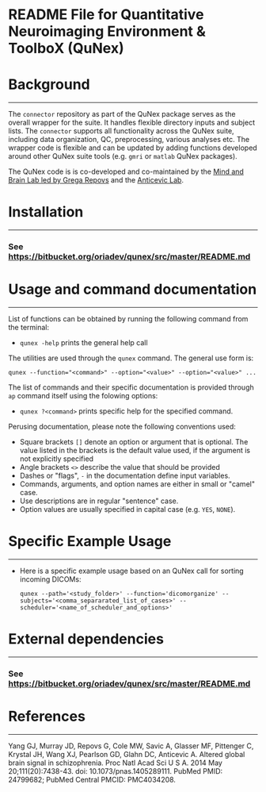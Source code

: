 # README File for Quantitative Neuroimaging Environment & ToolboX (QuNex)


Background
==========
---

The `connector` repository as part of the QuNex package serves as the overall wrapper for the suite. 
It handles flexible directory inputs and subject lists. The `connector` supports all functionality 
across the QuNex suite, including data organization, QC, preprocessing, various analyses etc. 
The wrapper code is flexible and can be updated by adding functions developed around 
other QuNex suite tools (e.g. `gmri` or `matlab` QuNex packages). 

The QuNex code is is co-developed and co-maintained by the [Mind and Brain Lab led by Grega Repovs](http://psy.ff.uni-lj.si/mblab/en) 
and the [Anticevic Lab](http://anticeviclab.yale.edu/).

Installation
===============================
---

### See https://bitbucket.org/oriadev/qunex/src/master/README.md


Usage and command documentation
===============================
---

List of functions can be obtained by running the following command from the terminal: 

* `qunex -help` prints the general help call

The utilities are used through the `qunex` command. The general use form is:

`qunex --function="<command>" --option="<value>" --option="<value>" ...`

The list of commands and their specific documentation is provided through `ap`
command itself using the folowing options:

* `qunex ?<command>` prints specific help for the specified command.

Perusing documentation, please note the following conventions used:

* Square brackets `[]` denote an option or argument that is optional. The
  value listed in the brackets is the default value used, if the argument
  is not explicitly specified
* Angle brackets `<>` describe the value that should be provided
* Dashes or "flags", `-` in the documentation define input variables.
* Commands, arguments, and option names are either in small or "camel" case.
* Use descriptions are in regular "sentence" case.
* Option values are usually specified in capital case (e.g. `YES`, `NONE`).


Specific Example Usage
===============================
---

* Here is a specific example usage based on an QuNex call for sorting incoming DICOMs:


	`qunex --path='<study_folder>' --function='dicomorganize' --subjects='<comma_separarated_list_of_cases>' --scheduler='<name_of_scheduler_and_options>'`
	

External dependencies
=====================
---

### See https://bitbucket.org/oriadev/qunex/src/master/README.md


References
==========
---

Yang GJ, Murray JD, Repovs G, Cole MW, Savic A, Glasser MF, Pittenger C,
Krystal JH, Wang XJ, Pearlson GD, Glahn DC, Anticevic A. Altered global brain
signal in schizophrenia. Proc Natl Acad Sci U S A. 2014 May 20;111(20):7438-43.
doi: 10.1073/pnas.1405289111. PubMed PMID: 24799682; PubMed Central PMCID:
PMC4034208.

[Mind and Brain Lab]: http://mblab.si
[Anticevic Lab]: http://anticeviclab.yale.edu
